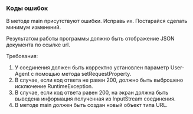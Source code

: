 
### Коды ошибок

В методе main присутствуют ошибки. Исправь их. Постарайся сделать минимум изменений.

Результатом работы программы должно быть отображение JSON документа по ссылке url.


Требования:
1.	У соединения должен быть корректно установлен параметр User-Agent с помощью метода setRequestProperty.
2.	В случае, если код ответа не равен 200, должно быть выброшено исключение RuntimeException.
3.	В случае, если код ответа равен 200, на экран должна быть выведена информация полученная из InputStream соединения.
4.	В методе main должен быть создан новый объект типа URL.


